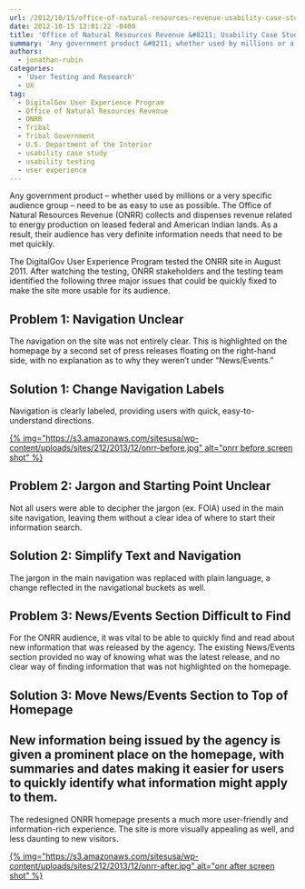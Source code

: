 ```yaml
---
url: /2012/10/15/office-of-natural-resources-revenue-usability-case-study/
date: 2012-10-15 12:01:22 -0400
title: 'Office of Natural Resources Revenue &#8211; Usability Case Study'
summary: 'Any government product &#8211; whether used by millions or a very specific audience group &#8211; need to be as easy to use as possible. The Office of Natural Resources Revenue (ONRR) collects and dispenses revenue related to energy production on leased federal and American Indian lands. As a result, their audience has very definite information'
authors:
  - jonathan-rubin
categories:
  - 'User Testing and Research'
  - UX
tag:
  - DigitalGov User Experience Program
  - Office of Natural Resources Revenue
  - ONRR
  - Tribal
  - Tribal Government
  - U.S. Department of the Interior
  - usability case study
  - usability testing
  - user experience
---
```


Any government product &#8211; whether used by millions or a very specific audience group &#8211; need to be as easy to use as possible. The Office of Natural Resources Revenue (ONRR) collects and dispenses revenue related to energy production on leased federal and American Indian lands. As a result, their audience has very definite information needs that need to be met quickly.

The DigitalGov User Experience Program tested the ONRR site in August 2011. After watching the testing, ONRR stakeholders and the testing team identified the following three major issues that could be quickly fixed to make the site more usable for its audience.

## Problem 1: Navigation Unclear

The navigation on the site was not entirely clear. This is highlighted on the homepage by a second set of press releases floating on the right-hand side, with no explanation as to why they weren&#8217;t under “News/Events.”

## Solution 1: Change Navigation Labels

Navigation is clearly labeled, providing users with quick, easy-to-understand directions.

[{% img="https://s3.amazonaws.com/sitesusa/wp-content/uploads/sites/212/2013/12/onrr-before.jpg" alt="onrr before screen shot" %}](https://s3.amazonaws.com/sitesusa/wp-content/uploads/sites/212/2013/12/onrr-before.jpg)

## Problem 2: Jargon and Starting Point Unclear

Not all users were able to decipher the jargon (ex. FOIA) used in the main site navigation, leaving them without a clear idea of where to start their information search.

## Solution 2: Simplify Text and Navigation

The jargon in the main navigation was replaced with plain language, a change reflected in the navigational buckets as well.

## Problem 3: News/Events Section Difficult to Find

For the ONRR audience, it was vital to be able to quickly find and read about new information that was released by the agency. The existing News/Events section provided no way of knowing what was the latest release, and no clear way of finding information that was not highlighted on the homepage.

## Solution 3: Move News/Events Section to Top of Homepage

## New information being issued by the agency is given a prominent place on the homepage, with summaries and dates making it easier for users to quickly identify what information might apply to them.

The redesigned ONRR homepage presents a much more user-friendly and information-rich experience. The site is more visually appealing as well, and less daunting to new visitors.

[{% img="https://s3.amazonaws.com/sitesusa/wp-content/uploads/sites/212/2013/12/onrr-after.jpg" alt="onr after screen shot" %}](https://s3.amazonaws.com/sitesusa/wp-content/uploads/sites/212/2013/12/onrr-after.jpg)
